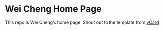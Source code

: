 # Wei Cheng Home Page

This repo is Wei Cheng's home page. Shout out to the template from [vCard](https://github.com/codewithsadee/vcard-personal-portfolio)